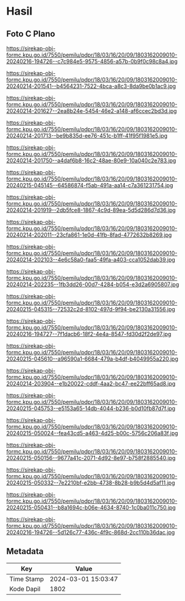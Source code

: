 # Hasil

## Foto C Plano

https://sirekap-obj-formc.kpu.go.id/7550/pemilu/pdpr/18/03/16/20/09/1803162009010-20240216-194726--c7c984e5-9575-4856-a57b-0b9f0c98c8a4.jpg

https://sirekap-obj-formc.kpu.go.id/7550/pemilu/pdpr/18/03/16/20/09/1803162009010-20240214-201541--b4564231-7522-4bca-a8c3-8da9be0b1ac9.jpg

https://sirekap-obj-formc.kpu.go.id/7550/pemilu/pdpr/18/03/16/20/09/1803162009010-20240214-201627--2ea8b24e-5454-46e2-a148-af6ccec2bd3d.jpg

https://sirekap-obj-formc.kpu.go.id/7550/pemilu/pdpr/18/03/16/20/09/1803162009010-20240214-201713--be9b835d-ee76-451c-b1ff-41f95f1981e5.jpg

https://sirekap-obj-formc.kpu.go.id/7550/pemilu/pdpr/18/03/16/20/09/1803162009010-20240214-201750--a4daf6b8-16c2-48ae-80e9-10a040c2e783.jpg

https://sirekap-obj-formc.kpu.go.id/7550/pemilu/pdpr/18/03/16/20/09/1803162009010-20240215-045145--64586874-f5ab-491a-aa14-c7a361231754.jpg

https://sirekap-obj-formc.kpu.go.id/7550/pemilu/pdpr/18/03/16/20/09/1803162009010-20240214-201919--2db5fce8-1867-4c9d-89ea-5d5d286d7d36.jpg

https://sirekap-obj-formc.kpu.go.id/7550/pemilu/pdpr/18/03/16/20/09/1803162009010-20240214-202011--23cfa861-1e0d-41fb-8fad-4772632b8269.jpg

https://sirekap-obj-formc.kpu.go.id/7550/pemilu/pdpr/18/03/16/20/09/1803162009010-20240214-202103--4e6c58a0-faa5-49fa-a403-cca1052dab39.jpg

https://sirekap-obj-formc.kpu.go.id/7550/pemilu/pdpr/18/03/16/20/09/1803162009010-20240214-202235--1fb3dd26-00d7-4284-b054-e3d2a6905807.jpg

https://sirekap-obj-formc.kpu.go.id/7550/pemilu/pdpr/18/03/16/20/09/1803162009010-20240215-045315--72532c2d-8102-497d-9f94-be2130a31556.jpg

https://sirekap-obj-formc.kpu.go.id/7550/pemilu/pdpr/18/03/16/20/09/1803162009010-20240216-194727--7f1dacb6-18f2-4e4a-8547-fd30d2f2de97.jpg

https://sirekap-obj-formc.kpu.go.id/7550/pemilu/pdpr/18/03/16/20/09/1803162009010-20240215-045610--a96590a1-6684-479a-b4df-b4049955a220.jpg

https://sirekap-obj-formc.kpu.go.id/7550/pemilu/pdpr/18/03/16/20/09/1803162009010-20240214-203904--e1b20022-cddf-4aa2-bc47-ee22bff65ad8.jpg

https://sirekap-obj-formc.kpu.go.id/7550/pemilu/pdpr/18/03/16/20/09/1803162009010-20240215-045753--e5153a65-14db-4044-b236-b0d10fb87d7f.jpg

https://sirekap-obj-formc.kpu.go.id/7550/pemilu/pdpr/18/03/16/20/09/1803162009010-20240215-050024--fea43cd5-a463-4d25-b00c-5756c206a83f.jpg

https://sirekap-obj-formc.kpu.go.id/7550/pemilu/pdpr/18/03/16/20/09/1803162009010-20240215-050156--9677a41c-2071-4d92-8e97-b758f2885540.jpg

https://sirekap-obj-formc.kpu.go.id/7550/pemilu/pdpr/18/03/16/20/09/1803162009010-20240215-050332--7e2210bf-e2bb-4738-8b28-b9b5d4d5af11.jpg

https://sirekap-obj-formc.kpu.go.id/7550/pemilu/pdpr/18/03/16/20/09/1803162009010-20240215-050431--b8a1694c-b06e-4634-8740-1c0ba011c750.jpg

https://sirekap-obj-formc.kpu.go.id/7550/pemilu/pdpr/18/03/16/20/09/1803162009010-20240216-194726--5d126c77-436c-4f9c-868d-2cc110b36dac.jpg


## Metadata

| Key        | Value               |
| ---------- | ------------------- |
| Time Stamp | 2024-03-01 15:03:47 |
| Kode Dapil | 1802                |



